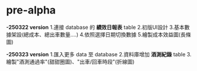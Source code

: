# pre-alpha

**-250322 version**
  1.連接 database 的 **績效日報表** table
  2.初版UI設計
  3.基本數據架設(總成本、總出車數量....)
  4.依照選擇日期切換數據
  5.繪製成本效益圖(長條圖)

**-250323 version**
  1.匯入更多 data 至 database
  2.資料庫增加 **酒測紀錄** table
  3.繪製"酒測通過率"(甜甜圈圖)、"出車/回車時段"(折線圖)
